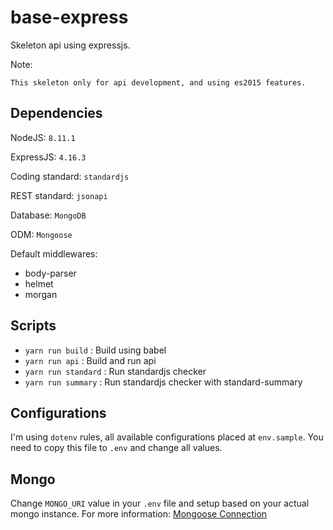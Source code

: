 # base-express

Skeleton api using expressjs.

Note:

```
This skeleton only for api development, and using es2015 features.
```

## Dependencies

NodeJS: `8.11.1`

ExpressJS: `4.16.3`

Coding standard: `standardjs`

REST standard: `jsonapi`

Database: `MongoDB`

ODM: `Mongoose`

Default middlewares:

- body-parser
- helmet
- morgan

## Scripts

- `yarn run build` : Build using babel
- `yarn run api` : Build and run api
- `yarn run standard` : Run standardjs checker
- `yarn run summary` : Run standardjs checker with standard-summary

## Configurations

I'm using `dotenv` rules, all available configurations placed at `env.sample`.
You need to copy this file to `.env` and change all values.

## Mongo

Change `MONGO_URI` value in your `.env` file and setup based on your actual mongo instance.
For more information: [Mongoose Connection](http://mongoosejs.com/docs/connections.html)
